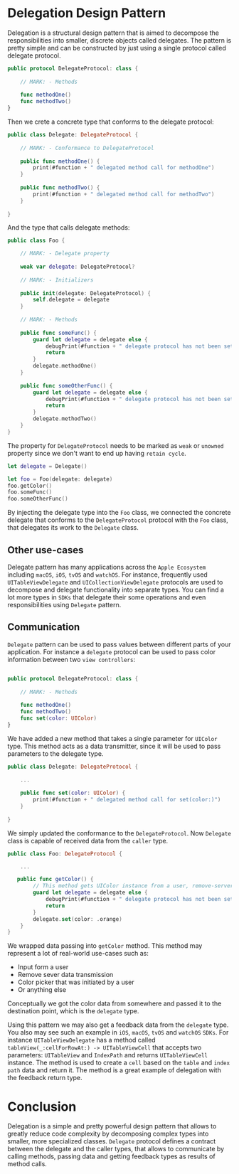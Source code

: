 # Delegation Design Pattern
Delegation is a structural design pattern that is aimed to decompose the responsibilities into smaller, discrete objects called delegates. The pattern is pretty simple and can be constructed by just using a single protocol called delegate protocol.

```swift
public protocol DelegateProtocol: class {
    
    // MARK: - Methods
    
    func methodOne()
    func methodTwo()
}
```
Then we crete a concrete type that conforms to the delegate protocol:

```swift
public class Delegate: DelegateProtocol {
    
    // MARK: - Conformance to DelegateProtocol
    
    public func methodOne() {
        print(#function + " delegated method call for methodOne")
    }
    
    public func methodTwo() {
        print(#function + " delegated method call for methodTwo")
    }
    
}
```

And the type that calls delegate methods:

```swift
public class Foo {

    // MARK: - Delegate property
    
    weak var delegate: DelegateProtocol?
    
    // MARK: - Initializers
    
    public init(delegate: DelegateProtocol) {
        self.delegate = delegate
    }
    
    // MARK: - Methods
    
    public func someFunc() {
        guard let delegate = delegate else {
            debugPrint(#function + " delegate protocol has not been set, the method will be aborted")
            return
        }
        delegate.methodOne()
    }
    
    public func someOtherFunc() {
        guard let delegate = delegate else {
            debugPrint(#function + " delegate protocol has not been set, the method will be aborted")
            return
        }
        delegate.methodTwo()
    }
}

```

The property for `DelegateProtocol` needs to be marked as `weak` or `unowned` property since we don't want to end up having `retain cycle`. 

```swift
let delegate = Delegate()

let foo = Foo(delegate: delegate)
foo.getColor()
foo.someFunc()
foo.someOtherFunc()
```
By injecting the delegate type into the `Foo` class, we connected the concrete delegate that conforms to the `DelegateProtocol` protocol with the `Foo` class, that delegates its work to the `Delegate` class. 


## Other use-cases
Delegate pattern has many applications across the `Apple Ecosystem` including `macOS`, `iOS`, `tvOS` and `watchOS`. For instance, frequently used `UITableViewDelegate` and `UICollectionViewDelegate` protocols are used to decompose and delegate functionality into separate types. You can find a lot more types in `SDKs` that delegate their some operations and even responsibilities using `Delegate` pattern. 

## Communication 
`Delegate` pattern can be used to pass values between different parts of your application. For instance a `delegate` protocol can be used to pass color information between two `view controllers`:

```swift

public protocol DelegateProtocol: class {
    
    // MARK: - Methods
    
    func methodOne()
    func methodTwo()
    func set(color: UIColor)
}
``` 
We have added a new method that takes a single parameter for `UIColor` type. This method acts as a data transmitter, since it will be used to pass parameters to the delegate type.

```swift
public class Delegate: DelegateProtocol {
   
    ... 
    
    public func set(color: UIColor) {
        print(#function + " delegated method call for set(color:)")
    }
    
}
```

We simply updated the conformance to the `DelegateProtocol`. Now `Delegate` class is capable of received data from the `caller` type. 

```swift
public class Foo: DelegateProtocol {

	...

   public func getColor() {
        // This method gets UIColor instance from a user, remove-server, color picker or anywhere else and passes it to the delegate type that need that color in order to perform its tasks
        guard let delegate = delegate else {
            debugPrint(#function + " delegate protocol has not been set, the method will be aborted")
            return
        }
        delegate.set(color: .orange)
    }
}
```

We wrapped data passing into `getColor` method. This method may represent a lot of real-world use-cases such as: 

- Input form a user
- Remove sever data transmission
- Color picker that was initiated by a user
- Or anything else

Conceptually we got the color data from somewhere and passed it to the destination point, which is the `delegate` type. 

Using this pattern we may also get a feedback data from the `delegate` type. You also may see such an example in `iOS`, `macOS`, `tvOS` and `watchOS` `SDKs`. For instance `UITableViewDelegate` has a method called `tableView(_:cellForRowAt:) -> UITableViewCell` that accepts two parameters: `UITableView` and `IndexPath` and returns `UITableViewCell` instance. The method is used to create a `cell` based on the `table` and `index path` data and return it. The method is a great example of delegation with the feedback return type. 

# Conclusion 
Delegation is a simple and pretty powerful design pattern that allows to greatly reduce code complexity by decomposing complex types into smaller, more specialized classes. `Delegate` protocol defines a contract between the delegate and the caller types, that allows to communicate by calling methods, passing data and getting feedback types as results of method calls. 